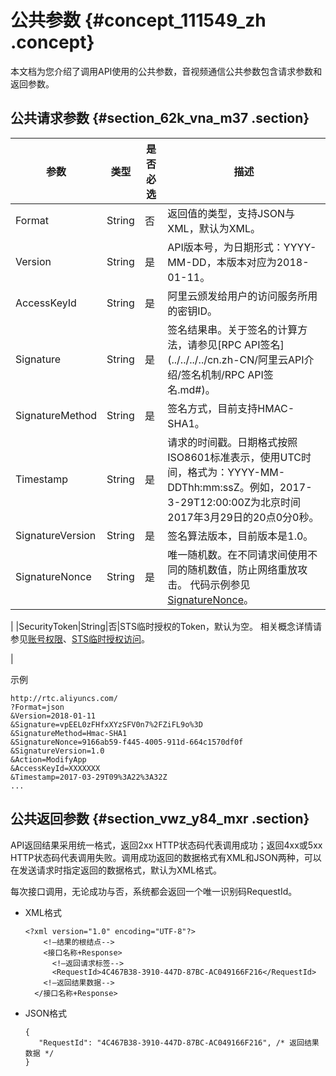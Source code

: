 # 公共参数 {#concept_111549_zh .concept}

本文档为您介绍了调用API使用的公共参数，音视频通信公共参数包含请求参数和返回参数。

## 公共请求参数 {#section_62k_vna_m37 .section}

|参数|类型|是否必选|描述|
|--|--|----|--|
|Format|String|否|返回值的类型，支持JSON与XML，默认为XML。|
|Version|String|是|API版本号，为日期形式：YYYY-MM-DD，本版本对应为2018-01-11。|
|AccessKeyId|String|是|阿里云颁发给用户的访问服务所用的密钥ID。|
|Signature|String|是|签名结果串。关于签名的计算方法，请参见[RPC API签名](../../../../cn.zh-CN/阿里云API介绍/签名机制/RPC API签名.md#)。|
|SignatureMethod|String|是|签名方式，目前支持HMAC-SHA1。|
|Timestamp|String|是|请求的时间戳。日期格式按照ISO8601标准表示，使用UTC时间，格式为：YYYY-MM-DDThh:mm:ssZ。例如，2017-3-29T12:00:00Z为北京时间2017年3月29日的20点0分0秒。|
|SignatureVersion|String|是|签名算法版本，目前版本是1.0。|
|SignatureNonce|String|是|唯一随机数。在不同请求间使用不同的随机数值，防止网络重放攻击。 代码示例参见[SignatureNonce](https://help.aliyun.com/document_detail/44434.html?spm=a2c4g.11186623.2.17.388c27c8PiX3k4&/#SignatureNonce)。

 |
|SecurityToken|String|否|STS临时授权的Token，默认为空。 相关概念详情请参见[账号权限](https://helpcdn.aliyun.com/document_detail/57055.html?spm=a2c4g.11186623.2.18.388c27c8PiX3k4)、[STS临时授权访问](https://helpcdn.aliyun.com/document_detail/57114.html?spm=a2c4g.11186623.2.19.388c27c8PiX3k4)。

 |

示例

``` {#codeblock_pat_63m_bl4 .language-java}
http://rtc.aliyuncs.com/
?Format=json 
&Version=2018-01-11
&Signature=vpEEL0zFHfxXYzSFV0n7%2FZiFL9o%3D 
&SignatureMethod=Hmac-SHA1
&SignatureNonce=9166ab59-f445-4005-911d-664c1570df0f
&SignatureVersion=1.0
&Action=ModifyApp
&AccessKeyId=XXXXXXX  
&Timestamp=2017-03-29T09%3A22%3A32Z
...   
```

## 公共返回参数 {#section_vwz_y84_mxr .section}

API返回结果采用统一格式，返回2xx HTTP状态码代表调用成功；返回4xx或5xx HTTP状态码代表调用失败。调用成功返回的数据格式有XML和JSON两种，可以在发送请求时指定返回的数据格式，默认为XML格式。

每次接口调用，无论成功与否，系统都会返回一个唯一识别码RequestId。

-   XML格式

    ``` {#codeblock_fco_v6w_83w .language-xml}
    <?xml version="1.0" encoding="UTF-8"?>
        <!—结果的根结点--> 
        <接口名称+Response> 
          <!—返回请求标签-->
          <RequestId>4C467B38-3910-447D-87BC-AC049166F216</RequestId>
        <!—返回结果数据--> 
      </接口名称+Response>       
    ```

-   JSON格式

    ``` {#codeblock_4rp_n8p_84r .language-json}
    {
       "RequestId": "4C467B38-3910-447D-87BC-AC049166F216", /* 返回结果数据 */
    }
    ```


